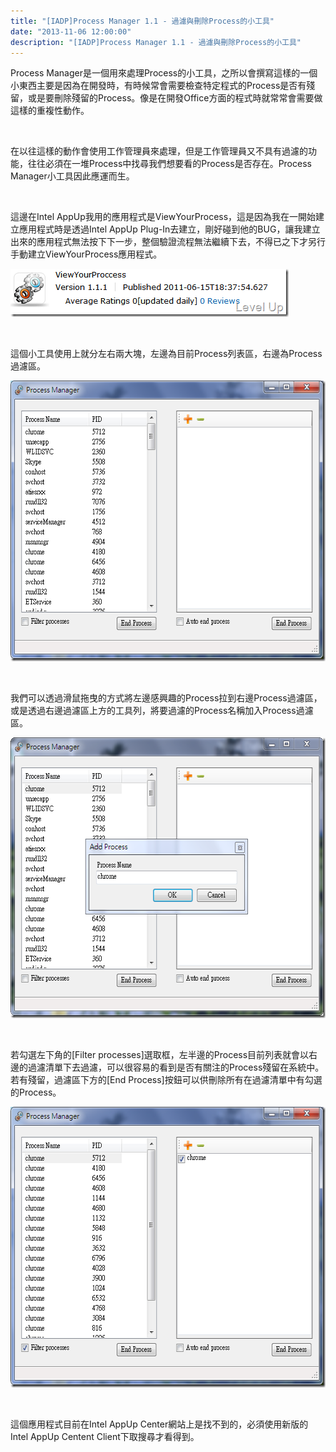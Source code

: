 ```yaml
---
title: "[IADP]Process Manager 1.1 - 過濾與刪除Process的小工具"
date: "2013-11-06 12:00:00"
description: "[IADP]Process Manager 1.1 - 過濾與刪除Process的小工具"
---
```


<p>
	Process Manager是一個用來處理Process的小工具，之所以會撰寫這樣的一個小東西主要是因為在開發時，有時候常會需要檢查特定程式的Process是否有殘留，或是要刪除殘留的Process。像是在開發Office方面的程式時就常常會需要做這樣的重複性動作。</p>
<p>
	 </p>
<p>
	在以往這樣的動作會使用工作管理員來處理，但是工作管理員又不具有過濾的功能，往往必須在一堆Process中找尋我們想要看的Process是否存在。Process Manager小工具因此應運而生。</p>
<p>
	 </p>
<p>
	這邊在Intel AppUp我用的應用程式是ViewYourProcess，這是因為我在一開始建立應用程式時是透過Intel AppUp Plug-In去建立，剛好碰到他的BUG，讓我建立出來的應用程式無法按下下一步，整個驗證流程無法繼續下去，不得已之下才另行手動建立ViewYourProcess應用程式。</p>
<p>
	<img alt="image" border="0" height="77" src="\images\posts\934ade9d-66d4-4e81-984e-dd27d11992c1\image_thumb_4.png" style="border-bottom: 0px; border-left: 0px; border-top: 0px; border-right: 0px" width="445" /></p>
<p>
	 </p>
<p>
	這個小工具使用上就分左右兩大塊，左邊為目前Process列表區，右邊為Process過濾區。</p>
<p>
	<img alt="image" border="0" height="449" src="\images\posts\934ade9d-66d4-4e81-984e-dd27d11992c1\image_thumb.png" style="border-right-width: 0px; border-top-width: 0px; border-bottom-width: 0px; border-left-width: 0px" width="581" /></p>
<p>
	 </p>
<p>
	我們可以透過滑鼠拖曳的方式將左邊感興趣的Process拉到右邊Process過濾區，或是透過右邊過濾區上方的工具列，將要過濾的Process名稱加入Process過濾區。</p>
<p>
	<img alt="image" border="0" height="449" src="\images\posts\934ade9d-66d4-4e81-984e-dd27d11992c1\image_thumb_2.png" style="border-right-width: 0px; border-top-width: 0px; border-bottom-width: 0px; border-left-width: 0px" width="581" /></p>
<p>
	 </p>
<p>
	若勾選左下角的[Filter processes]選取框，左半邊的Process目前列表就會以右邊的過濾清單下去過濾，可以很容易的看到是否有關注的Process殘留在系統中。若有殘留，過濾區下方的[End Process]按鈕可以供刪除所有在過濾清單中有勾選的Process。</p>
<p>
	<img alt="image" border="0" height="449" src="\images\posts\934ade9d-66d4-4e81-984e-dd27d11992c1\image_thumb_1.png" style="border-right-width: 0px; border-top-width: 0px; border-bottom-width: 0px; border-left-width: 0px" width="581" /></p>
<p>
	 </p>
<p>
	這個應用程式目前在Intel AppUp Center網站上是找不到的，必須使用新版的Intel AppUp Centent Client下取搜尋才看得到。</p>
